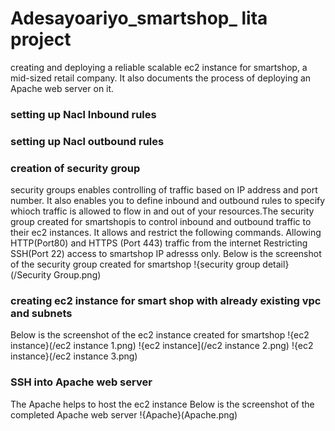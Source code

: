 # Adesayoariyo_smartshop_ lita project
creating and deploying a reliable scalable ec2 instance for smartshop, a mid-sized retail company. It also documents the process of deploying an Apache web server on it.
### setting up Nacl Inbound rules


### setting up Nacl outbound rules

### creation of security group
security groups enables controlling of traffic based on IP address and port number. It also enables you to define inbound and outbound rules to specify whioch traffic is allowed to flow in and out of your resources.The security group created for smartshopis to control inbound and outbound traffic to their ec2 instances. It allows and restrict the following commands.
Allowing HTTP(Port80) and HTTPS (Port 443) traffic from the internet
Restricting SSH(Port 22) access to smartshop IP adresss only.
Below is the screenshot of the security group created for smartshop
!{security group detail}(/Security Group.png)




### creating ec2 instance for smart shop with already existing vpc and subnets
 Below is the screenshot of the ec2 instance created for smartshop
 !{ec2 instance}(/ec2 instance 1.png)
 !{ec2 instance](/ec2 instance 2.png)
 !{ec2 instance}(/ec2 instance 3.png) 
 ### SSH into Apache web server
 The Apache helps to host the ec2 instance
Below is the screenshot of the completed Apache web server
!{Apache}(Apache.png)

